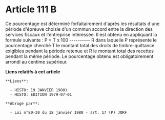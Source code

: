 # Article 111 B

Ce pourcentage est déterminé forfaitairement d'après les résultats d'une période d'épreuve choisie d'un commun accord entre
la direction des services fiscaux et l'entreprise intéressée. Il est obtenu en appliquant la formule suivante :   P = T x 100
----------                                        R    dans laquelle P représente le pourcentage cherché  T le montant total
des droits de timbre-quittance exigibles pendant la période retenue et R le montant total des recettes pendant la même
période. Le pourcentage obtenu est obligatoirement arrondi au centime supérieur.

**Liens relatifs à cet article**

	**Liens**:

	  - HISTO: 19 JANVIER 1980)
	  - HISTO: EDITION 1979-07-01

	**Abrogé par**:

	  - Loi n°80-30 du 18 janvier 1980 - art. 17 (P) JORF
